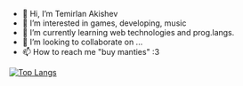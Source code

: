 - 👋 Hi, I’m Temirlan Akishev
- 👀 I’m interested in games, developing, music
- 🌱 I’m currently learning web technologies and prog.langs.
- 💞️ I’m looking to collaborate on ...
- 📫 How to reach me "buy manties" :3

<!---
Koffer0-0/Koffer0-0 is a ✨ special ✨ repository because its `README.md` (this file) appears on your GitHub profile.
You can click the Preview link to take a look at your changes.
--->

[![Top Langs](https://github-readme-stats.vercel.app/api/top-langs/?username=anuraghazra&langs_count=8)](https://github.com/anuraghazra/github-readme-stats)
